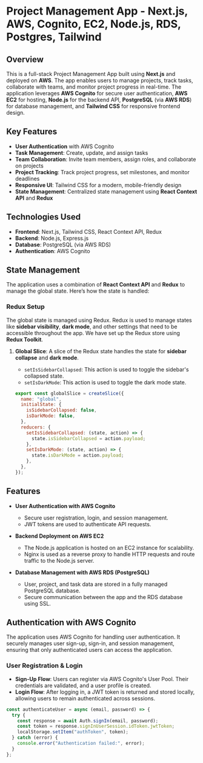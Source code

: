 # Project Management App - Next.js, AWS, Cognito, EC2, Node.js, RDS, Postgres, Tailwind

## Overview

This is a full-stack Project Management App built using **Next.js** and deployed on **AWS**. The app enables users to manage projects, track tasks, collaborate with teams, and monitor project progress in real-time. The application leverages **AWS Cognito** for secure user authentication, **AWS EC2** for hosting, **Node.js** for the backend API, **PostgreSQL** (via **AWS RDS**) for database management, and **Tailwind CSS** for responsive frontend design.

## Key Features

- **User Authentication** with AWS Cognito
- **Task Management**: Create, update, and assign tasks
- **Team Collaboration**: Invite team members, assign roles, and collaborate on projects
- **Project Tracking**: Track project progress, set milestones, and monitor deadlines
- **Responsive UI**: Tailwind CSS for a modern, mobile-friendly design
- **State Management**: Centralized state management using **React Context API** and **Redux**

## Technologies Used

- **Frontend**: Next.js, Tailwind CSS, React Context API, Redux
- **Backend**: Node.js, Express.js
- **Database**: PostgreSQL (via AWS RDS)
- **Authentication**: AWS Cognito

## State Management

The application uses a combination of **React Context API** and **Redux** to manage the global state. Here’s how the state is handled:

### Redux Setup

The global state is managed using Redux. Redux is used to manage states like **sidebar visibility**, **dark mode**, and other settings that need to be accessible throughout the app. We have set up the Redux store using **Redux Toolkit**.

1. **Global Slice**: A slice of the Redux state handles the state for **sidebar collapse** and **dark mode**.
   
   - `setIsSidebarCollapsed`: This action is used to toggle the sidebar's collapsed state.
   - `setIsDarkMode`: This action is used to toggle the dark mode state.

   ```js
   export const globalSlice = createSlice({
     name: "global",
     initialState: {
       isSidebarCollapsed: false,
       isDarkMode: false,
     },
     reducers: {
       setIsSidebarCollapsed: (state, action) => {
         state.isSidebarCollapsed = action.payload;
       },
       setIsDarkMode: (state, action) => {
         state.isDarkMode = action.payload;
       },
     },
   });
## Features

- **User Authentication with AWS Cognito**
  - Secure user registration, login, and session management.
  - JWT tokens are used to authenticate API requests.
  
- **Backend Deployment on AWS EC2**
  - The Node.js application is hosted on an EC2 instance for scalability.
  - Nginx is used as a reverse proxy to handle HTTP requests and route traffic to the Node.js server.
  
- **Database Management with AWS RDS (PostgreSQL)**
  - User, project, and task data are stored in a fully managed PostgreSQL database.
  - Secure communication between the app and the RDS database using SSL.

## Authentication with AWS Cognito

The application uses AWS Cognito for handling user authentication. It securely manages user sign-up, sign-in, and session management, ensuring that only authenticated users can access the application.

### User Registration & Login

- **Sign-Up Flow**: Users can register via AWS Cognito's User Pool. Their credentials are validated, and a user profile is created.
- **Login Flow**: After logging in, a JWT token is returned and stored locally, allowing users to remain authenticated across sessions.

```javascript
const authenticateUser = async (email, password) => {
  try {
    const response = await Auth.signIn(email, password);
    const token = response.signInUserSession.idToken.jwtToken;
    localStorage.setItem("authToken", token);
  } catch (error) {
    console.error("Authentication failed:", error);
  }
};
